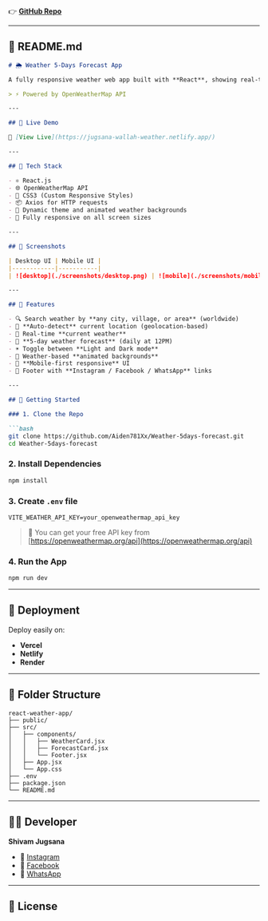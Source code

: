  👉 **[GitHub Repo](https://github.com/Aiden781Xx/Weather-5days-forecast)**

---

## 📄 README.md

````markdown
# 🌦️ Weather 5-Days Forecast App

A fully responsive weather web app built with **React**, showing real-time current weather and 5-day forecast data. It includes geolocation, city search, weather-based animated backgrounds, theme toggling, and social media links.

> ⚡ Powered by OpenWeatherMap API

---

## 🔗 Live Demo

🚀 [View Live](https://jugsana-wallah-weather.netlify.app/) 

---

## 🧰 Tech Stack

- ⚛️ React.js
- 🌐 OpenWeatherMap API
- 💅 CSS3 (Custom Responsive Styles)
- 📦 Axios for HTTP requests
- 🎨 Dynamic theme and animated weather backgrounds
- 📱 Fully responsive on all screen sizes

---

## 📸 Screenshots

| Desktop UI | Mobile UI |
|------------|-----------|
| ![desktop](./screenshots/desktop.png) | ![mobile](./screenshots/mobile.png) |

---

## 🧪 Features

- 🔍 Search weather by **any city, village, or area** (worldwide)
- 📍 **Auto-detect** current location (geolocation-based)
- 🧭 Real-time **current weather**
- 📅 **5-day weather forecast** (daily at 12PM)
- ☀️ Toggle between **Light and Dark mode**
- 🎥 Weather-based **animated backgrounds**
- 📱 **Mobile-first responsive** UI
- 🔗 Footer with **Instagram / Facebook / WhatsApp** links

---

## 🔑 Getting Started

### 1. Clone the Repo

```bash
git clone https://github.com/Aiden781Xx/Weather-5days-forecast.git
cd Weather-5days-forecast
````

### 2. Install Dependencies

```bash
npm install
```

### 3. Create `.env` file

```env
VITE_WEATHER_API_KEY=your_openweathermap_api_key
```

> 📝 You can get your free API key from [https://openweathermap.org/api](https://openweathermap.org/api)

### 4. Run the App

```bash
npm run dev
```

---

## 🚀 Deployment

Deploy easily on:

* **Vercel**
* **Netlify**
* **Render**

---

## 📁 Folder Structure

```
react-weather-app/
├── public/
├── src/
│   ├── components/
│   │   ├── WeatherCard.jsx
│   │   ├── ForecastCard.jsx
│   │   └── Footer.jsx
│   ├── App.jsx
│   └── App.css
├── .env
├── package.json
└── README.md
```

---

## 👨‍💻 Developer

**Shivam Jugsana**

* 🔗 [Instagram](https://instagram.com/__bhardwaj750)
* 📘 [Facebook](https://facebook.com/bhardwaj750)
* 💬 [WhatsApp](https://wa.me/7505611192)

---
## 📃 License
